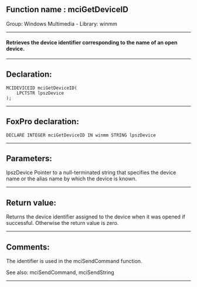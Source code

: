 
## Function name : mciGetDeviceID
Group: Windows Multimedia - Library: winmm    
***  


#### Retrieves the device identifier corresponding to the name of an open device.
***  


## Declaration:
```foxpro  
MCIDEVICEID mciGetDeviceID(
	LPCTSTR lpszDevice
);  
```  
***  


## FoxPro declaration:
```foxpro  
DECLARE INTEGER mciGetDeviceID IN winmm STRING lpszDevice  
```  
***  


## Parameters:
lpszDevice
Pointer to a null-terminated string that specifies the device name or the alias name by which the device is known.  
***  


## Return value:
Returns the device identifier assigned to the device when it was opened if successful. Otherwise the return value is zero.  
***  


## Comments:
The identifier is used in the mciSendCommand function.  
  
See also: mciSendCommand, mciSendString   
  
***  

